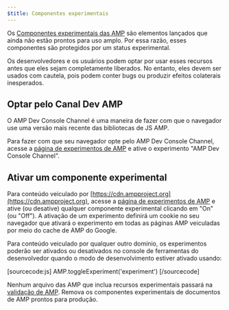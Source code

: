```yaml
---
$title: Componentes experimentais
---
```


Os [Componentes experimentais das AMP](https://github.com/ampproject/amphtml/tree/master/tools/experiments) são elementos lançados que ainda não estão prontos para uso amplo. Por essa razão, esses componentes são protegidos por um status experimental.

Os desenvolvedores e os usuários podem optar por usar esses recursos antes que eles sejam completamente liberados.
No entanto, eles devem ser usados com cautela, pois podem conter bugs ou produzir efeitos colaterais inesperados.

## Optar pelo Canal Dev AMP

O AMP Dev Console Channel é uma maneira de fazer com que o navegador use uma versão mais recente das bibliotecas de JS AMP.

Para fazer com que seu navegador opte pelo AMP Dev Console Channel, acesse a [página de experimentos de AMP](https://cdn.ampproject.org/experiments.html) e ative o experimento "AMP Dev Console Channel".

## Ativar um componente experimental

Para conteúdo veiculado por [https://cdn.ampproject.org](https://cdn.ampproject.org), acesse a [página de experimentos de AMP](https://cdn.ampproject.org/experiments.html) e ative (ou desative) qualquer componente experimental clicando em "On" (ou "Off"). A ativação de um experimento definirá um cookie no seu navegador que ativará o experimento em todas as páginas AMP veiculadas por meio do cache de AMP do Google.

Para conteúdo veiculado por qualquer outro domínio, os experimentos poderão ser ativados ou desativados no console de ferramentas do desenvolvedor quando o modo de desenvolvimento estiver ativado usando:

[sourcecode:js]
AMP.toggleExperiment('experiment')
[/sourcecode]

Nenhum arquivo das AMP que inclua recursos experimentais passará na [validação de AMP](/docs/guides/validate.html).
Remova os componentes experimentais de documentos de AMP prontos para produção.
